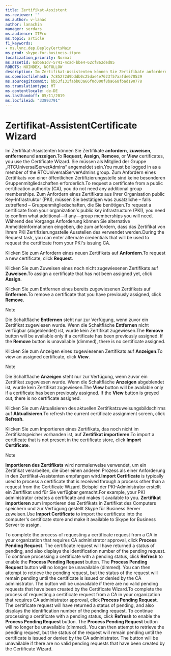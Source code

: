 ```yaml
---
title: Zertifikat-Assistent
ms.reviewer: ''
ms.author: v-lanac
author: lanachin
manager: serdars
ms.audience: ITPro
ms.topic: article
f1_keywords:
- ms.lync.dep.DeployCertsMain
ms.prod: skype-for-business-itpro
localization_priority: Normal
ms.assetid: 6ab661d7-5741-4cad-bbe4-62cf862ded85
ROBOTS: NOINDEX, NOFOLLOW
description: Im Zertifikat-Assistenten können Sie Zertifikate anfordern, zuweisen, entfernenund anzeigen. Sie müssen als Mitglied der Gruppe „RTCUniversalServerAdmins“ angemeldet sein. Zum Anfordern eines Zertifikats von einer öffentlichen Zertifizierungsstelle sind keine besonderen Gruppenmitgliedschaften erforderlich. Zum Anfordern eines Zertifikats aus Ihrer Organisation public Key-Infrastruktur (PKI), müssen Sie bestätigen was zusätzliche – falls zutreffend – Gruppenmitgliedschaften, die Sie benötigen. Während des Vorgangs Anforderung können Sie alternative Anmeldeinformationen eingeben, die zum anfordern, dass das Zertifikat von Ihrem PKI Zertifizierungsstelle Ausstellen des verwendet werden.
ms.openlocfilehash: 7c85272d9bddb0c25dae4e7623f57aafde670539
ms.sourcegitcommit: bb53f131fabb03a66f0d000f8ba668fbad190778
ms.translationtype: MT
ms.contentlocale: de-DE
ms.lasthandoff: 05/11/2019
ms.locfileid: "33893791"
---
```

# <a name="certificate-wizard"></a><span data-ttu-id="5d768-107">Zertifikat-Assistent</span><span class="sxs-lookup"><span data-stu-id="5d768-107">Certificate Wizard</span></span>
 
<span data-ttu-id="5d768-108">Im Zertifikat-Assistenten können Sie Zertifikate **anfordern**, **zuweisen**, **entfernen**und **anzeigen**.</span><span class="sxs-lookup"><span data-stu-id="5d768-108">To **Request**, **Assign**, **Remove**, or **View** certificates, you use the Certificate Wizard.</span></span> <span data-ttu-id="5d768-109">Sie müssen als Mitglied der Gruppe „RTCUniversalServerAdmins“ angemeldet sein.</span><span class="sxs-lookup"><span data-stu-id="5d768-109">You must be logged in as a member of the RTCUniversalServerAdmins group.</span></span> <span data-ttu-id="5d768-110">Zum Anfordern eines Zertifikats von einer öffentlichen Zertifizierungsstelle sind keine besonderen Gruppenmitgliedschaften erforderlich.</span><span class="sxs-lookup"><span data-stu-id="5d768-110">To request a certificate from a public certification authority (CA), you do not need any additional group memberships.</span></span> <span data-ttu-id="5d768-111">Zum Anfordern eines Zertifikats aus Ihrer Organisation public Key-Infrastruktur (PKI), müssen Sie bestätigen was zusätzliche – falls zutreffend – Gruppenmitgliedschaften, die Sie benötigen.</span><span class="sxs-lookup"><span data-stu-id="5d768-111">To request a certificate from your organization's public key infrastructure (PKI), you need to confirm what additional—if any—group memberships you will need.</span></span> <span data-ttu-id="5d768-112">Während des Vorgangs Anforderung können Sie alternative Anmeldeinformationen eingeben, die zum anfordern, dass das Zertifikat von Ihrem PKI Zertifizierungsstelle Ausstellen des verwendet werden.</span><span class="sxs-lookup"><span data-stu-id="5d768-112">During the Request task, you can enter alternate credentials that will be used to request the certificate from your PKI's issuing CA.</span></span>
  
<span data-ttu-id="5d768-113">Klicken Sie zum Anfordern eines neuen Zertifikats auf **Anfordern**.</span><span class="sxs-lookup"><span data-stu-id="5d768-113">To request a new certificate, click **Request**.</span></span>
  
<span data-ttu-id="5d768-114">Klicken Sie zum Zuweisen eines noch nicht zugewiesenen Zertifikats auf **Zuweisen**.</span><span class="sxs-lookup"><span data-stu-id="5d768-114">To assign a certificate that has not been assigned yet, click **Assign**.</span></span>
  
<span data-ttu-id="5d768-115">Klicken Sie zum Entfernen eines bereits zugewiesenen Zertifikats auf **Entfernen**.</span><span class="sxs-lookup"><span data-stu-id="5d768-115">To remove a certificate that you have previously assigned, click **Remove**.</span></span>
  
> [!NOTE]
> <span data-ttu-id="5d768-p103">Die Schaltfläche **Entfernen** steht nur zur Verfügung, wenn zuvor ein Zertifikat zugewiesen wurde. Wenn die Schaltfläche **Entfernen** nicht verfügbar (abgeblendet) ist, wurde kein Zertifikat zugewiesen.</span><span class="sxs-lookup"><span data-stu-id="5d768-p103">The **Remove** button will be available only if a certificate has been previously assigned. If the **Remove** button is unavailable (dimmed), there is no certificate assigned.</span></span>
  
<span data-ttu-id="5d768-118">Klicken Sie zum Anzeigen eines zugewiesenen Zertifikats auf **Anzeigen**.</span><span class="sxs-lookup"><span data-stu-id="5d768-118">To view an assigned certificate, click **View**.</span></span>
  
> [!NOTE]
> <span data-ttu-id="5d768-p104">Die Schaltfläche **Anzeigen** steht nur zur Verfügung, wenn zuvor ein Zertifikat zugewiesen wurde. Wenn die Schaltfläche **Anzeigen** abgeblendet ist, wurde kein Zertifikat zugewiesen.</span><span class="sxs-lookup"><span data-stu-id="5d768-p104">The **View** button will be available only if a certificate has been previously assigned. If the **View** button is greyed out, there is no certificate assigned.</span></span>
  
<span data-ttu-id="5d768-121">Klicken Sie zum Aktualisieren des aktuellen Zertifikatzuweisungsbildschirms auf **Aktualisieren**.</span><span class="sxs-lookup"><span data-stu-id="5d768-121">To refresh the current certificate assignment screen, click **Refresh**.</span></span>
  
<span data-ttu-id="5d768-122">Klicken Sie zum Importieren eines Zertifikats, das noch nicht im Zertifikatspeicher vorhanden ist, auf **Zertifikat importieren**.</span><span class="sxs-lookup"><span data-stu-id="5d768-122">To import a certificate that is not present in the certificate store, click **Import Certificate**.</span></span>
  
> [!NOTE]
> <span data-ttu-id="5d768-123">**Importieren des Zertifikats** wird normalerweise verwendet, um ein Zertifikat verarbeiten, die über einen anderen Prozess als einer Anforderung in den Zertifikat-Assistenten empfangen wird.</span><span class="sxs-lookup"><span data-stu-id="5d768-123">**Import Certificate** is typically used to process a certificate that is received through a process other than a request from the Certificate Wizard.</span></span> <span data-ttu-id="5d768-124">Beispiel der PKI-Administrator erstellt ein Zertifikat und für Sie verfügbar gemacht.</span><span class="sxs-lookup"><span data-stu-id="5d768-124">For example, your PKI administrator creates a certificate and makes it available to you.</span></span> <span data-ttu-id="5d768-125">**Zertifikat importieren** zum Importieren des Zertifikats in Zertifikat des Computers speichern und zur Verfügung gestellt Skype für Business Server zuweisen.</span><span class="sxs-lookup"><span data-stu-id="5d768-125">Use **Import Certificate** to import the certificate into the computer's certificate store and make it available to Skype for Business Server to assign.</span></span>
  
<span data-ttu-id="5d768-p106">To complete the process of requesting a certificate request from a CA in your organization that requires CA administrator approval, click **Process Pending Request**. The certificate request will have returned a status of pending, and also displays the identification number of the pending request. To continue processing a certificate with a pending status, click **Refresh** to enable the **Process Pending Request** button. The **Process Pending Request** button will no longer be unavailable (dimmed). You can then attempt to retrieve the pending request, but the status of the request will remain pending until the certificate is issued or denied by the CA administrator. The button will be unavailable if there are no valid pending requests that have been created by the Certificate Wizard.</span><span class="sxs-lookup"><span data-stu-id="5d768-p106">To complete the process of requesting a certificate request from a CA in your organization that requires CA administrator approval, click **Process Pending Request**. The certificate request will have returned a status of pending, and also displays the identification number of the pending request. To continue processing a certificate with a pending status, click **Refresh** to enable the **Process Pending Request** button. The **Process Pending Request** button will no longer be unavailable (dimmed). You can then attempt to retrieve the pending request, but the status of the request will remain pending until the certificate is issued or denied by the CA administrator. The button will be unavailable if there are no valid pending requests that have been created by the Certificate Wizard.</span></span>
  

